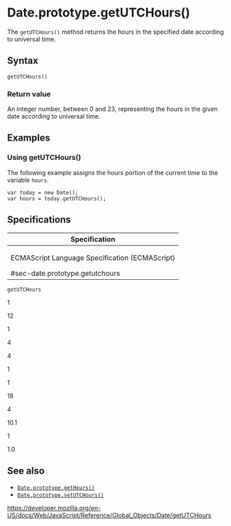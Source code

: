 Date.prototype.getUTCHours()
============================

The `getUTCHours()` method returns the hours in the specified date according to universal time.

Syntax
------

    getUTCHours()

### Return value

An integer number, between 0 and 23, representing the hours in the given date according to universal time.

Examples
--------

### Using getUTCHours()

The following example assigns the hours portion of the current time to the variable `hours`.

    var today = new Date();
    var hours = today.getUTCHours();

Specifications
--------------

<table><colgroup><col style="width: 100%" /></colgroup><thead><tr class="header"><th>Specification</th></tr></thead><tbody><tr class="odd"><td><p>ECMAScript Language Specification (ECMAScript)<br />
</p><span class="small">#sec-date.prototype.getutchours</span></td></tr></tbody></table>

`getUTCHours`

1

12

1

4

4

1

1

18

4

10.1

1

1.0

See also
--------

-   [`Date.prototype.getHours()`](gethours)
-   [`Date.prototype.setUTCHours()`](setutchours)

<a href="https://developer.mozilla.org/en-US/docs/Web/JavaScript/Reference/Global_Objects/Date/getUTCHours" class="_attribution-link">https://developer.mozilla.org/en-US/docs/Web/JavaScript/Reference/Global_Objects/Date/getUTCHours</a>
